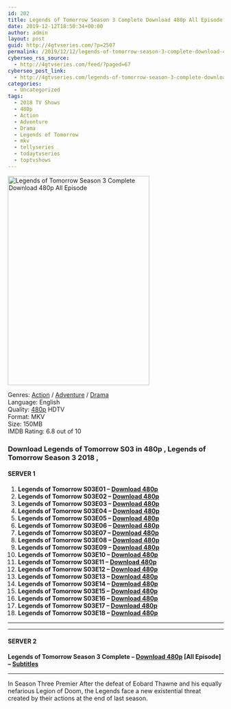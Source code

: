 ```yaml
---
id: 202
title: Legends of Tomorrow Season 3 Complete Download 480p All Episode
date: 2019-12-12T18:50:34+00:00
author: admin
layout: post
guid: http://4gtvseries.com/?p=2507
permalink: /2019/12/12/legends-of-tomorrow-season-3-complete-download-480p-all-episode/
cyberseo_rss_source:
  - http://4gtvseries.com/feed/?paged=67
cyberseo_post_link:
  - http://4gtvseries.com/legends-of-tomorrow-season-3-complete-download-480p-all-episode/
categories:
  - Uncategorized
tags:
  - 2018 TV Shows
  - 480p
  - Action
  - Adventure
  - Drama
  - Legends of Tomorrow
  - mkv
  - tellyseries
  - todaytvseries
  - toptvshows
---
```

<img loading="lazy" class="aligncenter" src="https://1.bp.blogspot.com/-zwJuLU_oVt4/XfKLY4uB2DI/AAAAAAAAAcc/aJAMuakhS1MkGwNMyLIqtX2I0iHt0DofwCK4BGAYYCw/s1600/Legends%2Bof%2BTomorrow%2BSeason%2B3.jpg" alt="Legends of Tomorrow Season 3 Complete Download 480p All Episode" width="330" height="488" />

Genres:&nbsp;<a href="http://4gtvseries.com/tag/action/" data-wpel-link="internal">Action</a>&nbsp;/&nbsp;<a href="http://4gtvseries.com/tag/adventure/" data-wpel-link="internal">Adventure</a>&nbsp;/&nbsp;<a href="http://4gtvseries.com/tag/drama/" data-wpel-link="internal">Drama</a>  
Language: English  
Quality:&nbsp;<a href="http://4gtvseries.com/tag/480p/" data-wpel-link="internal">480p</a> HDTV  
Format: MKV  
Size: 150MB  
IMDB Rating: 6.8 out of 10

### **Download Legends of Tomorrow S03 in 480p , Legends of Tomorrow Season 3 2018 ,&nbsp;**

#### <span><strong>SERVER 1</strong></span>

  1. **Legends of Tomorrow S03E01 – <a href="http://slink.dl480p.xyz/Gi8hC" data-wpel-link="external" target="_blank" rel="nofollow external noopener noreferrer" class="wpel-icon-left"><i class="wpel-icon fa fa-download" aria-hidden="true"></i>Download 480p</a>**
  2. **Legends of Tomorrow S03E02 – <a href="http://slink.dl480p.xyz/me4hp6W" data-wpel-link="external" target="_blank" rel="nofollow external noopener noreferrer" class="wpel-icon-left"><i class="wpel-icon fa fa-download" aria-hidden="true"></i>Download 480p</a>**
  3. **Legends of Tomorrow S03E03 – <a href="http://slink.dl480p.xyz/GODFO" data-wpel-link="external" target="_blank" rel="nofollow external noopener noreferrer" class="wpel-icon-left"><i class="wpel-icon fa fa-download" aria-hidden="true"></i>Download 480p</a>**
  4. **Legends of Tomorrow S03E04 – <a href="http://slink.dl480p.xyz/3SGRs" data-wpel-link="external" target="_blank" rel="nofollow external noopener noreferrer" class="wpel-icon-left"><i class="wpel-icon fa fa-download" aria-hidden="true"></i>Download 480p</a>**
  5. **Legends of Tomorrow S03E05 – <a href="http://slink.dl480p.xyz/XwqE7rE" data-wpel-link="external" target="_blank" rel="nofollow external noopener noreferrer" class="wpel-icon-left"><i class="wpel-icon fa fa-download" aria-hidden="true"></i>Download 480p</a>**
  6. **Legends of Tomorrow S03E06 – <a href="http://slink.dl480p.xyz/6WkI0" data-wpel-link="external" target="_blank" rel="nofollow external noopener noreferrer" class="wpel-icon-left"><i class="wpel-icon fa fa-download" aria-hidden="true"></i>Download 480p</a>**
  7. **Legends of Tomorrow S03E07 – <a href="http://slink.dl480p.xyz/x3PWo" data-wpel-link="external" target="_blank" rel="nofollow external noopener noreferrer" class="wpel-icon-left"><i class="wpel-icon fa fa-download" aria-hidden="true"></i>Download 480p</a>**
  8. **Legends of Tomorrow S03E08 – <a href="http://slink.dl480p.xyz/tFCEcvTH" data-wpel-link="external" target="_blank" rel="nofollow external noopener noreferrer" class="wpel-icon-left"><i class="wpel-icon fa fa-download" aria-hidden="true"></i>Download 480p</a>**
  9. **Legends of Tomorrow S03E09 – <a href="http://slink.dl480p.xyz/y1MjYO" data-wpel-link="external" target="_blank" rel="nofollow external noopener noreferrer" class="wpel-icon-left"><i class="wpel-icon fa fa-download" aria-hidden="true"></i>Download 480p</a>**
 10. **Legends of Tomorrow S03E10 – <a href="http://slink.dl480p.xyz/c3zyuufm" data-wpel-link="external" target="_blank" rel="nofollow external noopener noreferrer" class="wpel-icon-left"><i class="wpel-icon fa fa-download" aria-hidden="true"></i>Download 480p</a>**
 11. **Legends of Tomorrow S03E11 – <a href="http://slink.dl480p.xyz/1SItBr7" data-wpel-link="external" target="_blank" rel="nofollow external noopener noreferrer" class="wpel-icon-left"><i class="wpel-icon fa fa-download" aria-hidden="true"></i>Download 480p</a>**
 12. **Legends of Tomorrow S03E12 – <a href="http://slink.dl480p.xyz/sBIkl" data-wpel-link="external" target="_blank" rel="nofollow external noopener noreferrer" class="wpel-icon-left"><i class="wpel-icon fa fa-download" aria-hidden="true"></i>Download 480p</a>**
 13. **Legends of Tomorrow S03E13 – <a href="http://slink.dl480p.xyz/LtmKxaW" data-wpel-link="external" target="_blank" rel="nofollow external noopener noreferrer" class="wpel-icon-left"><i class="wpel-icon fa fa-download" aria-hidden="true"></i>Download 480p</a>**
 14. **Legends of Tomorrow S03E14 – <a href="http://slink.dl480p.xyz/rBBf" data-wpel-link="external" target="_blank" rel="nofollow external noopener noreferrer" class="wpel-icon-left"><i class="wpel-icon fa fa-download" aria-hidden="true"></i>Download 480p</a>**
 15. **Legends of Tomorrow S03E15 – <a href="http://slink.dl480p.xyz/ffdIv" data-wpel-link="external" target="_blank" rel="nofollow external noopener noreferrer" class="wpel-icon-left"><i class="wpel-icon fa fa-download" aria-hidden="true"></i>Download 480p</a>**
 16. **Legends of Tomorrow S03E16 – <a href="http://slink.dl480p.xyz/MhTq7T" data-wpel-link="external" target="_blank" rel="nofollow external noopener noreferrer" class="wpel-icon-left"><i class="wpel-icon fa fa-download" aria-hidden="true"></i>Download 480p</a>**
 17. **Legends of Tomorrow S03E17 – <a href="http://slink.dl480p.xyz/ZUnythh" data-wpel-link="external" target="_blank" rel="nofollow external noopener noreferrer" class="wpel-icon-left"><i class="wpel-icon fa fa-download" aria-hidden="true"></i>Download 480p</a>**
 18. **Legends of Tomorrow S03E18 – <a href="http://slink.dl480p.xyz/3UTsXL" data-wpel-link="external" target="_blank" rel="nofollow external noopener noreferrer" class="wpel-icon-left"><i class="wpel-icon fa fa-download" aria-hidden="true"></i>Download 480p</a>**

* * *

* * *

#### <span><strong>SERVER 2</strong></span>

**Legends of Tomorrow Season 3 Complete – <a href="http://dl480p.xyz/2578/" data-wpel-link="external" target="_blank" rel="nofollow external noopener noreferrer" class="wpel-icon-left"><i class="wpel-icon fa fa-download" aria-hidden="true"></i>Download 480p</a> [All Episode] – <a href="https://subscene.com/subtitles/dcs-legends-of-tomorrow-third-season-2017-1" data-wpel-link="external" target="_blank" rel="nofollow external noopener noreferrer" class="wpel-icon-left"><i class="wpel-icon fa fa-download" aria-hidden="true"></i>Subtitles</a>**

* * *

In Season Three Premier After the defeat of Eobard Thawne and his equally nefarious Legion of Doom, the Legends face a new existential threat created by their actions at the end of last season.

<div align="center">
</div>